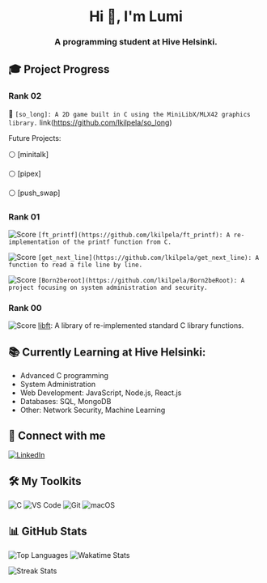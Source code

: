 <h1 align="center">Hi 👋, I'm Lumi</h1>
<h3 align="center">A programming student at Hive Helsinki.</h3>

## 🎓 Project Progress

### Rank 02
🔵 `[so_long]: A 2D game built in C using the MiniLibX/MLX42 graphics library.` link(https://github.com/lkilpela/so_long)

Future Projects:

⚪ [minitalk]

⚪ [pipex]

⚪ [push_swap]
### Rank 01
![Score](https://img.shields.io/badge/100%2F100-green) `[ft_printf](https://github.com/lkilpela/ft_printf): A re-implementation of the printf function from C.`

![Score](https://img.shields.io/badge/100%2F100-green) `[get_next_line](https://github.com/lkilpela/get_next_line): A function to read a file line by line.`

![Score](https://img.shields.io/badge/100%2F100-green) `[Born2beroot](https://github.com/lkilpela/Born2beRoot): A project focusing on system administration and security.`

### Rank 00
![Score](https://img.shields.io/badge/125%2F100-green) [libft](https://github.com/lkilpela/libft): A library of re-implemented standard C library functions.
## 📚 Currently Learning at Hive Helsinki:

- Advanced C programming
- System Administration
- Web Development: JavaScript, Node.js, React.js
- Databases: SQL, MongoDB
- Other: Network Security, Machine Learning

## 🤝 Connect with me
[![LinkedIn](https://img.shields.io/badge/LinkedIn-0077B5?style=for-the-badge&logo=linkedin&logoColor=white)](https://www.linkedin.com/in/lkilpelainen/)

## 🛠️ My Toolkits
![C](https://img.shields.io/badge/c-%2300599C.svg?style=for-the-badge&logo=c&logoColor=white)
![VS Code](https://img.shields.io/badge/VSCode-%23007ACC.svg?style=for-the-badge&logo=visual-studio-code&logoColor=white)
![Git](https://img.shields.io/badge/Git-%23F05033.svg?style=for-the-badge&logo=git&logoColor=white)
![macOS](https://img.shields.io/badge/macOS-000000?style=for-the-badge&logo=apple&logoColor=white)

## 📊 GitHub Stats

<!--![GitHub Stats](https://github-readme-stats.vercel.app/api?username=lkilpela&show_icons=true&theme=radical) -->

![Top Languages](https://github-readme-stats.vercel.app/api/top-langs/?username=lkilpela&layout=compact&theme=dark) ![Wakatime Stats](https://github-readme-stats.vercel.app/api/wakatime?username=@018d4d23-569f-4105-bff2-bee20b7ee25c)

![Streak Stats](https://github-readme-streak-stats.herokuapp.com/?user=lkilpela&theme=dark)

<!--
## 🛠️ My Skills

- Languages: C 
- Tools: Git, VS Code
- Systems: MacOS
-->
